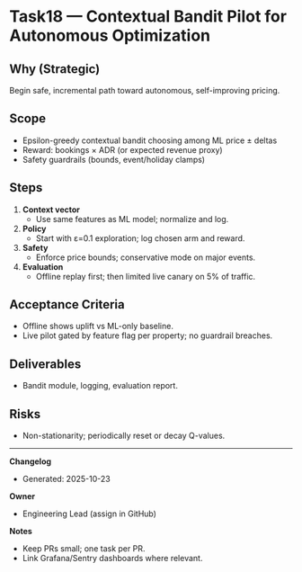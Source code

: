 # Task18 — Contextual Bandit Pilot for Autonomous Optimization

## Why (Strategic)

Begin safe, incremental path toward autonomous, self-improving pricing.

## Scope

- Epsilon-greedy contextual bandit choosing among ML price ± deltas
- Reward: bookings × ADR (or expected revenue proxy)
- Safety guardrails (bounds, event/holiday clamps)

## Steps

1. **Context vector**
   - Use same features as ML model; normalize and log.
2. **Policy**
   - Start with ε=0.1 exploration; log chosen arm and reward.
3. **Safety**
   - Enforce price bounds; conservative mode on major events.
4. **Evaluation**
   - Offline replay first; then limited live canary on 5% of traffic.

## Acceptance Criteria

- Offline shows uplift vs ML-only baseline.
- Live pilot gated by feature flag per property; no guardrail breaches.

## Deliverables

- Bandit module, logging, evaluation report.

## Risks

- Non-stationarity; periodically reset or decay Q-values.

---

**Changelog**

- Generated: 2025-10-23

**Owner**

- Engineering Lead (assign in GitHub)

**Notes**

- Keep PRs small; one task per PR.
- Link Grafana/Sentry dashboards where relevant.
